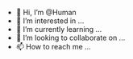 - 👋 Hi, I’m @Human
- 👀 I’m interested in ...
- 🌱 I’m currently learning ...
- 💞️ I’m looking to collaborate on ...
- 📫 How to reach me ...

<!---
AppleDark/AppleDark is a ✨ special ✨ repository because its `README.md` (this file) appears on your GitHub profile.
You can click the Preview link to take a look at your changes.
--->
